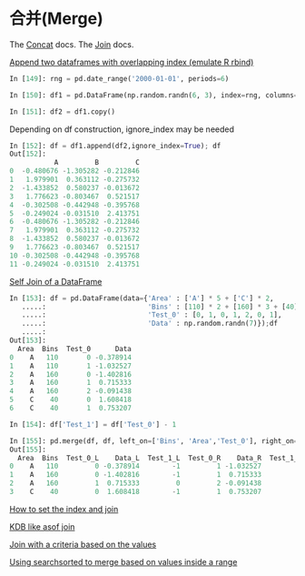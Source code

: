# 合并(Merge)

The [Concat](http://pandas.pydata.org/pandas-docs/stable/merging.html#merging-concatenation) docs. The [Join](http://pandas.pydata.org/pandas-docs/stable/merging.html#merging-join) docs.

[Append two dataframes with overlapping index (emulate R rbind)](http://stackoverflow.com/questions/14988480/pandas-version-of-rbind)

```python
In [149]: rng = pd.date_range('2000-01-01', periods=6)

In [150]: df1 = pd.DataFrame(np.random.randn(6, 3), index=rng, columns=['A', 'B', 'C'])

In [151]: df2 = df1.copy()
```

Depending on df construction, ignore_index may be needed

```python
In [152]: df = df1.append(df2,ignore_index=True); df
Out[152]: 
           A         B         C
0  -0.480676 -1.305282 -0.212846
1   1.979901  0.363112 -0.275732
2  -1.433852  0.580237 -0.013672
3   1.776623 -0.803467  0.521517
4  -0.302508 -0.442948 -0.395768
5  -0.249024 -0.031510  2.413751
6  -0.480676 -1.305282 -0.212846
7   1.979901  0.363112 -0.275732
8  -1.433852  0.580237 -0.013672
9   1.776623 -0.803467  0.521517
10 -0.302508 -0.442948 -0.395768
11 -0.249024 -0.031510  2.413751
```

[Self Join of a DataFrame](https://github.com/pandas-dev/pandas/issues/2996)

```python
In [153]: df = pd.DataFrame(data={'Area' : ['A'] * 5 + ['C'] * 2,
   .....:                         'Bins' : [110] * 2 + [160] * 3 + [40] * 2,
   .....:                         'Test_0' : [0, 1, 0, 1, 2, 0, 1],
   .....:                         'Data' : np.random.randn(7)});df
   .....: 
Out[153]: 
  Area  Bins  Test_0      Data
0    A   110       0 -0.378914
1    A   110       1 -1.032527
2    A   160       0 -1.402816
3    A   160       1  0.715333
4    A   160       2 -0.091438
5    C    40       0  1.608418
6    C    40       1  0.753207

In [154]: df['Test_1'] = df['Test_0'] - 1

In [155]: pd.merge(df, df, left_on=['Bins', 'Area','Test_0'], right_on=['Bins', 'Area','Test_1'],suffixes=('_L','_R'))
Out[155]: 
  Area  Bins  Test_0_L    Data_L  Test_1_L  Test_0_R    Data_R  Test_1_R
0    A   110         0 -0.378914        -1         1 -1.032527         0
1    A   160         0 -1.402816        -1         1  0.715333         0
2    A   160         1  0.715333         0         2 -0.091438         1
3    C    40         0  1.608418        -1         1  0.753207         0
```

[How to set the index and join](http://stackoverflow.com/questions/14341805/pandas-merge-pd-merge-how-to-set-the-index-and-join)

[KDB like asof join](http://stackoverflow.com/questions/12322289/kdb-like-asof-join-for-timeseries-data-in-pandas/12336039#12336039)

[Join with a criteria based on the values](http://stackoverflow.com/questions/15581829/how-to-perform-an-inner-or-outer-join-of-dataframes-with-pandas-on-non-simplisti)

[Using searchsorted to merge based on values inside a range](http://stackoverflow.com/questions/25125626/pandas-merge-with-logic/2512764)